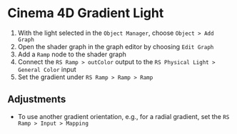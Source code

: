 # Cinema 4D Gradient Light

1. With the light selected in the `Object Manager`, choose `Object > Add Graph`
2. Open the shader graph in the graph editor by choosing `Edit Graph`
3. Add a `Ramp` node to the shader graph
4. Connect the `RS Ramp > outColor` output to the `RS Physical Light > General Color` input
5. Set the gradient under `RS Ramp > Ramp > Ramp`

## Adjustments

- To use another gradient orientation, e.g., for a radial gradient, set the `RS Ramp > Input > Mapping`
